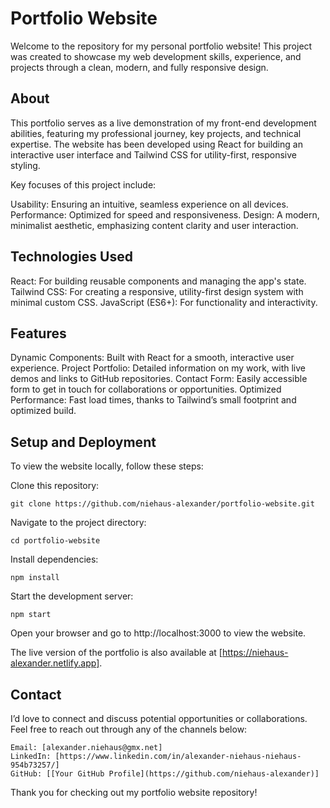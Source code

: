 # Portfolio Website

Welcome to the repository for my personal portfolio website! This project was created to showcase my web development skills, experience, and projects through a clean, modern, and fully responsive design.

## About

This portfolio serves as a live demonstration of my front-end development abilities, featuring my professional journey, key projects, and technical expertise. The website has been developed using React for building an interactive user interface and Tailwind CSS for utility-first, responsive styling.

Key focuses of this project include:

Usability: Ensuring an intuitive, seamless experience on all devices.
Performance: Optimized for speed and responsiveness.
Design: A modern, minimalist aesthetic, emphasizing content clarity and user interaction.

## Technologies Used

React: For building reusable components and managing the app's state.
Tailwind CSS: For creating a responsive, utility-first design system with minimal custom CSS.
JavaScript (ES6+): For functionality and interactivity.

## Features

Dynamic Components: Built with React for a smooth, interactive user experience.
Project Portfolio: Detailed information on my work, with live demos and links to GitHub repositories.
Contact Form: Easily accessible form to get in touch for collaborations or opportunities.
Optimized Performance: Fast load times, thanks to Tailwind’s small footprint and optimized build.

## Setup and Deployment

To view the website locally, follow these steps:

Clone this repository:

    git clone https://github.com/niehaus-alexander/portfolio-website.git

Navigate to the project directory:

    cd portfolio-website

Install dependencies:

    npm install

Start the development server:

    npm start

Open your browser and go to http://localhost:3000 to view the website.

The live version of the portfolio is also available at [https://niehaus-alexander.netlify.app].

## Contact

I’d love to connect and discuss potential opportunities or collaborations. Feel free to reach out through any of the channels below:

    Email: [alexander.niehaus@gmx.net]
    LinkedIn: [https://www.linkedin.com/in/alexander-niehaus-niehaus-954b73257/]
    GitHub: [[Your GitHub Profile](https://github.com/niehaus-alexander)]

Thank you for checking out my portfolio website repository!
